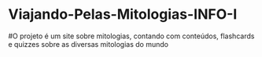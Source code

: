 # Viajando-Pelas-Mitologias-INFO-I
#O projeto é um site sobre mitologias, contando com conteúdos, flashcards e quizzes sobre as diversas mitologias do mundo


